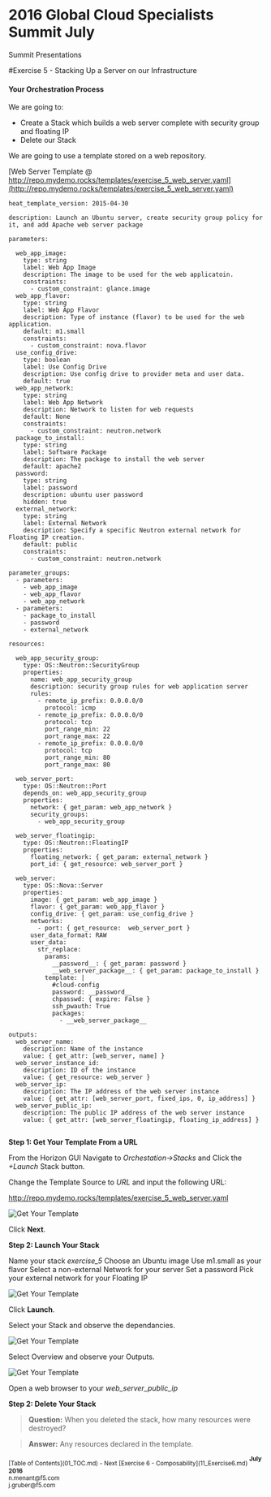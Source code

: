 # 2016 Global Cloud Specialists Summit July

Summit Presentations


#Exercise 5 - Stacking Up a Server on our Infrastructure

#### Your Orchestration Process

We are going to:

- Create a Stack which builds a web server complete with security group and floating IP
- Delete our Stack

We are going to use a template stored on a web repository.

[Web Server Template @ http://repo.mydemo.rocks/templates/exercise_5_web_server.yaml](http://repo.mydemo.rocks/templates/exercise_5_web_server.yaml)

```
heat_template_version: 2015-04-30

description: Launch an Ubuntu server, create security group policy for it, and add Apache web server package

parameters:

  web_app_image:
    type: string
    label: Web App Image
    description: The image to be used for the web applicatoin.
    constraints:
      - custom_constraint: glance.image 
  web_app_flavor:
    type: string
    label: Web App Flavor
    description: Type of instance (flavor) to be used for the web application.
    default: m1.small
    constraints:
      - custom_constraint: nova.flavor
  use_config_drive:
    type: boolean
    label: Use Config Drive
    description: Use config drive to provider meta and user data.
    default: true 
  web_app_network:
    type: string
    label: Web App Network
    description: Network to listen for web requests
    default: None
    constraints:
      - custom_constraint: neutron.network
  package_to_install:
    type: string
    label: Software Package
    description: The package to install the web server
    default: apache2
  password:
    type: string
    label: password
    description: ubuntu user password
    hidden: true
  external_network:
    type: string
    label: External Network
    description: Specify a specific Neutron external network for Floating IP creation.
    default: public 
    constraints:
      - custom_constraint: neutron.network

parameter_groups:
  - parameters:
    - web_app_image
    - web_app_flavor
    - web_app_network
  - parameters:
    - package_to_install
    - password
    - external_network

resources:

  web_app_security_group:
    type: OS::Neutron::SecurityGroup
    properties:
      name: web_app_security_group
      description: security group rules for web application server
      rules:
        - remote_ip_prefix: 0.0.0.0/0
          protocol: icmp
        - remote_ip_prefix: 0.0.0.0/0
          protocol: tcp
          port_range_min: 22
          port_range_max: 22
        - remote_ip_prefix: 0.0.0.0/0
          protocol: tcp
          port_range_min: 80
          port_range_max: 80

  web_server_port:
    type: OS::Neutron::Port
    depends_on: web_app_security_group
    properties:
      network: { get_param: web_app_network }
      security_groups:
        - web_app_security_group

  web_server_floatingip:
    type: OS::Neutron::FloatingIP
    properties:
      floating_network: { get_param: external_network }
      port_id: { get_resource: web_server_port }

  web_server:
    type: OS::Nova::Server
    properties:
      image: { get_param: web_app_image }
      flavor: { get_param: web_app_flavor }
      config_drive: { get_param: use_config_drive }
      networks:
        - port: { get_resource:  web_server_port }
      user_data_format: RAW
      user_data:
        str_replace:
          params:
            __password__: { get_param: password }
            __web_server_package__: { get_param: package_to_install }
          template: |
            #cloud-config
            password: __password__
            chpasswd: { expire: False }
            ssh_pwauth: True
            packages:
              - __web_server_package__
            
outputs:
  web_server_name:
    description: Name of the instance
    value: { get_attr: [web_server, name] }
  web_server_instance_id:
    description: ID of the instance
    value: { get_resource: web_server }
  web_server_ip:
    description: The IP address of the web server instance
    value: { get_attr: [web_server_port, fixed_ips, 0, ip_address] }
  web_server_public_ip:
    description: The public IP address of the web server instance
    value: { get_attr: [web_server_floatingip, floating_ip_address] }
 
```

**Step 1: Get Your Template From a URL** 

From the Horizon GUI Navigate to *Orchestation->Stacks* and Click the *+Launch* Stack button.

Change the Template Source to *URL* and input the following URL:

http://repo.mydemo.rocks/templates/exercise_5_web_server.yaml

![Get Your Template](./images/Exercise_5_1.png)

Click **Next**.

**Step 2: Launch Your Stack** 

Name your stack *exercise_5*
Choose an Ubuntu image
Use m1.small as your flavor
Select a non-external Network for your server
Set a password
Pick your external network for your Floating IP

![Get Your Template](./images/Exercise_5_2.png)

Click **Launch**.

Select your Stack and observe the dependancies.

![Get Your Template](./images/Exercise_5_3.png)

Select Overview and observe your Outputs.

![Get Your Template](./images/Exercise_5_4.png)

Open a web browser to your *web_server_public_ip*

**Step 2: Delete Your Stack**

> **Question:** When you deleted the stack, how many resources were destroyed?

> **Answer:** Any resources declared in the template.


<sub>
[Table of Contents](01_TOC.md) - Next [Exercise 6 - Composability](11_Exercise6.md) 
</sub>

<sup>
<b>July 2016</b></br>
n.menant@f5.com</br>
j.gruber@f5.com
</sup>
